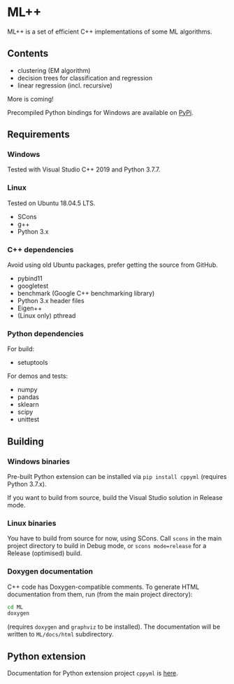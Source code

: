 # ML++ 

ML++ is a set of efficient C++ implementations of some ML algorithms.

## Contents

- clustering (EM algorithm)
- decision trees for classification and regression
- linear regression (incl. recursive)

More is coming!

Precompiled Python bindings for Windows are available on [PyPi](https://pypi.org/project/cppyml/).


## Requirements

### Windows

Tested with Visual Studio C++ 2019 and Python 3.7.7.

### Linux

Tested on Ubuntu 18.04.5 LTS.

- SCons
- g++
- Python 3.x

### C++ dependencies

Avoid using old Ubuntu packages, prefer getting the source from GitHub.

- pybind11
- googletest
- benchmark (Google C++ benchmarking library)
- Python 3.x header files
- Eigen++
- (Linux only) pthread


### Python dependencies

For build:
- setuptools

For demos and tests:
- numpy
- pandas
- sklearn
- scipy
- unittest

## Building

### Windows binaries

Pre-built Python extension can be installed via `pip install cppyml` (requires Python 3.7.x).

If you want to build from source, build the Visual Studio solution in Release mode.

### Linux binaries

You have to build from source for now, using SCons. Call `scons` in the main project directory
to build in Debug mode, or `scons mode=release` for a Release (optimised) build.

### Doxygen documentation

C++ code has Doxygen-compatible comments. To generate HTML documentation from them, run (from the main project directory):

```bash
cd ML
doxygen
```

(requires `doxygen` and `graphviz` to be installed). The documentation will be written to `ML/docs/html` subdirectory.

## Python extension

Documentation for Python extension project `cppyml` is [here](../cppyml/README.md).
